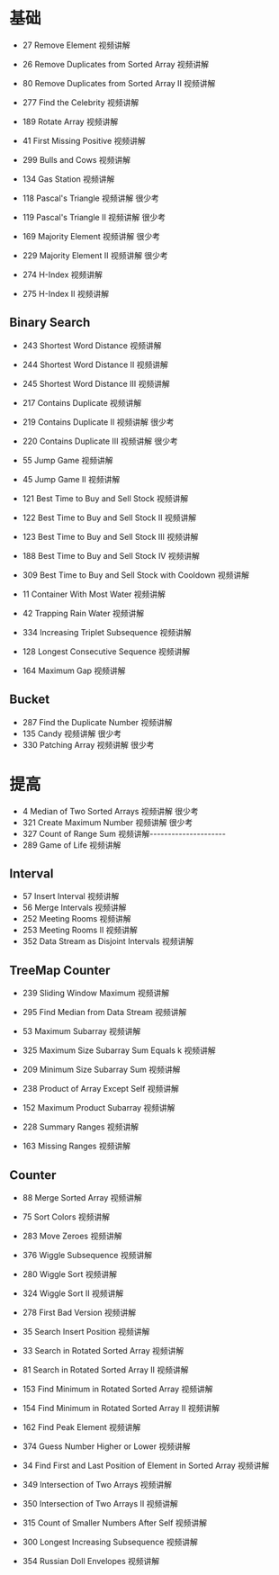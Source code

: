 # 基础

- 27 Remove Element 视频讲解
- 26 Remove Duplicates from Sorted Array 视频讲解
- 80 Remove Duplicates from Sorted Array II 视频讲解
- 277 Find the Celebrity 视频讲解
- 189 Rotate Array 视频讲解
- 41 First Missing Positive 视频讲解
- 299 Bulls and Cows 视频讲解
- 134 Gas Station 视频讲解
- 118 Pascal's Triangle 视频讲解 很少考
- 119 Pascal's Triangle II 视频讲解 很少考

- 169 Majority Element 视频讲解 很少考
- 229 Majority Element II 视频讲解 很少考
- 274 H-Index 视频讲解
- 275 H-Index II 视频讲解

## Binary Search

- 243 Shortest Word Distance 视频讲解
- 244 Shortest Word Distance II 视频讲解
- 245 Shortest Word Distance III 视频讲解
- 217 Contains Duplicate 视频讲解
- 219 Contains Duplicate II 视频讲解 很少考
- 220 Contains Duplicate III 视频讲解 很少考

- 55 Jump Game 视频讲解
- 45 Jump Game II 视频讲解
- 121 Best Time to Buy and Sell Stock 视频讲解
- 122 Best Time to Buy and Sell Stock II 视频讲解
- 123 Best Time to Buy and Sell Stock III 视频讲解
- 188 Best Time to Buy and Sell Stock IV 视频讲解
- 309 Best Time to Buy and Sell Stock with Cooldown 视频讲解
- 11 Container With Most Water 视频讲解
- 42 Trapping Rain Water 视频讲解
- 334 Increasing Triplet Subsequence 视频讲解

- 128 Longest Consecutive Sequence 视频讲解
- 164 Maximum Gap 视频讲解

## Bucket

- 287 Find the Duplicate Number 视频讲解
- 135 Candy 视频讲解 很少考
- 330 Patching Array 视频讲解 很少考

# 提高

- 4 Median of Two Sorted Arrays 视频讲解 很少考
- 321 Create Maximum Number 视频讲解 很少考
- 327 Count of Range Sum 视频讲解---------------------
- 289 Game of Life 视频讲解

## Interval

- 57 Insert Interval 视频讲解
- 56 Merge Intervals 视频讲解
- 252 Meeting Rooms 视频讲解
- 253 Meeting Rooms II 视频讲解
- 352 Data Stream as Disjoint Intervals 视频讲解

## TreeMap Counter

- 239 Sliding Window Maximum 视频讲解

- 295 Find Median from Data Stream 视频讲解
- 53 Maximum Subarray 视频讲解
- 325 Maximum Size Subarray Sum Equals k 视频讲解
- 209 Minimum Size Subarray Sum 视频讲解
- 238 Product of Array Except Self 视频讲解
- 152 Maximum Product Subarray 视频讲解
- 228 Summary Ranges 视频讲解
- 163 Missing Ranges 视频讲解

## Counter

- 88 Merge Sorted Array 视频讲解
- 75 Sort Colors 视频讲解

- 283 Move Zeroes 视频讲解
- 376 Wiggle Subsequence 视频讲解
- 280 Wiggle Sort 视频讲解
- 324 Wiggle Sort II 视频讲解
- 278 First Bad Version 视频讲解
- 35 Search Insert Position 视频讲解
- 33 Search in Rotated Sorted Array 视频讲解
- 81 Search in Rotated Sorted Array II 视频讲解
- 153 Find Minimum in Rotated Sorted Array 视频讲解
- 154 Find Minimum in Rotated Sorted Array II 视频讲解

- 162 Find Peak Element 视频讲解
- 374 Guess Number Higher or Lower 视频讲解
- 34 Find First and Last Position of Element in Sorted Array 视频讲解
- 349 Intersection of Two Arrays 视频讲解
- 350 Intersection of Two Arrays II 视频讲解
- 315 Count of Smaller Numbers After Self 视频讲解
- 300 Longest Increasing Subsequence 视频讲解
- 354 Russian Doll Envelopes 视频讲解